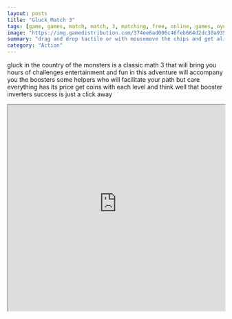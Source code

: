```yaml
---
layout: posts
title: "Gluck Match 3"
tags: [game, games, match, match, 3, matching, free, online, games, oyna, game, free, games, play, play, games]
image: "https://img.gamedistribution.com/374ee6ad006c46feb664d2dc30a93579-512x512.jpeg"
summary: "drag and drop tactile or with mousemove the chips and get align 3 or more of the same color use the game coins to buy boosters in the store the difficulty increases with each level well managed your coins to complete the 96 levels  free online games oyna game free games play play games"
category: "Action"
---
```


gluck in the country of the monsters is a classic math 3 that will bring you hours of challenges entertainment and fun in this adventure will accompany you the boosters some helpers who will facilitate your path but care everything has its price get coins with each level and think well that booster inverters success is just a click away

<iframe width="100%" height="480px;" src="https://html5.gamedistribution.com/374ee6ad006c46feb664d2dc30a93579/"></iframe>
